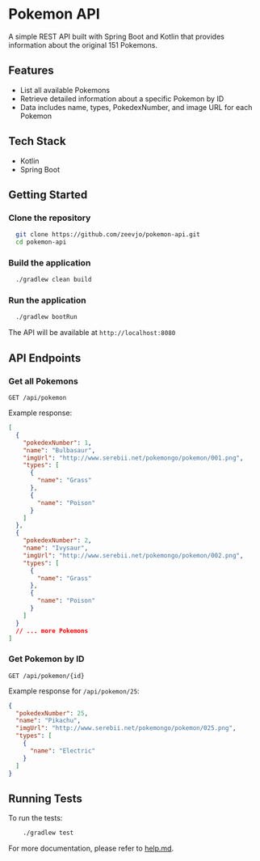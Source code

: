 # Pokemon API

A simple REST API built with Spring Boot and Kotlin that provides information about the original 151 Pokemons.

## Features

- List all available Pokemons
- Retrieve detailed information about a specific Pokemon by ID
- Data includes name, types, PokedexNumber, and image URL for each Pokemon

## Tech Stack

- Kotlin
- Spring Boot

## Getting Started

### Clone the repository

```bash
  git clone https://github.com/zeevjo/pokemon-api.git
  cd pokemon-api
```

### Build the application

```bash
  ./gradlew clean build
```

### Run the application

```bash
  ./gradlew bootRun
```

The API will be available at `http://localhost:8080`

## API Endpoints

### Get all Pokemons

```
GET /api/pokemon
```

Example response:
```json
[
  {
    "pokedexNumber": 1,
    "name": "Bulbasaur",
    "imgUrl": "http://www.serebii.net/pokemongo/pokemon/001.png",
    "types": [
      {
        "name": "Grass"
      },
      {
        "name": "Poison"
      }
    ]
  },
  {
    "pokedexNumber": 2,
    "name": "Ivysaur",
    "imgUrl": "http://www.serebii.net/pokemongo/pokemon/002.png",
    "types": [
      {
        "name": "Grass"
      },
      {
        "name": "Poison"
      }
    ]
  }
  // ... more Pokemons
]
```

### Get Pokemon by ID

```
GET /api/pokemon/{id}
```

Example response for `/api/pokemon/25`:
```json
{
  "pokedexNumber": 25,
  "name": "Pikachu",
  "imgUrl": "http://www.serebii.net/pokemongo/pokemon/025.png",
  "types": [
    {
      "name": "Electric"
    }
  ]
}
```

## Running Tests

To run the tests:

```bash
    ./gradlew test
```

For more documentation, please refer to [help.md](help.md).